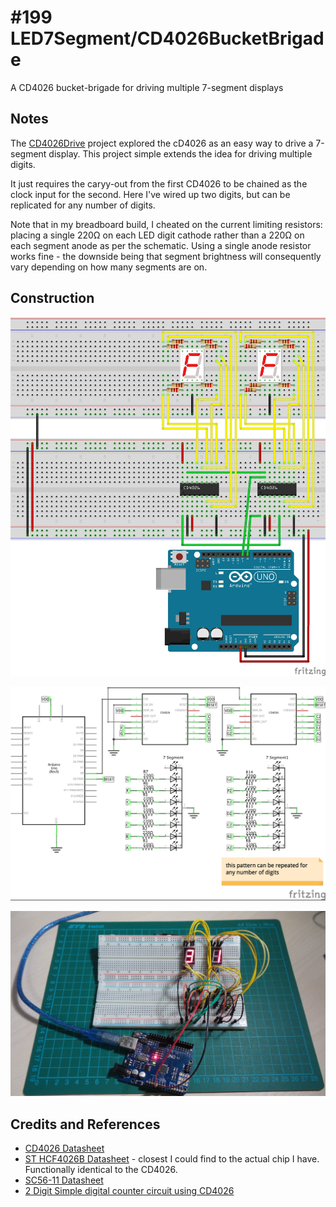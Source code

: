 # #199 LED7Segment/CD4026BucketBrigade

A CD4026 bucket-brigade for driving multiple 7-segment displays

## Notes

The [CD4026Drive](../CD4026Drive) project explored the cD4026 as an easy way to drive a 7-segment display.
This project simple extends the idea for driving multiple digits.

It just requires the caryy-out from the first CD4026 to be chained as the clock input for the second.
Here I've wired up two digits, but can be replicated for any number of digits.

Note that in my breadboard build, I cheated on the current limiting resistors: placing a single 220Ω on each LED digit cathode
rather than a 220Ω on each segment anode as per the schematic. Using a single anode resistor works fine - the downside
being that segment brightness will consequently vary depending on how many segments are on.

## Construction

![Breadboard](./assets/CD4026BucketBrigade_bb.jpg?raw=true)

![The Schematic](./assets/CD4026BucketBrigade_schematic.jpg?raw=true)

![The Build](./assets/CD4026BucketBrigade_build.jpg?raw=true)

## Credits and References
* [CD4026 Datasheet](http://www.futurlec.com/4000Series/CD4026.shtml)
* [ST HCF4026B Datasheet](http://www.digchip.com/datasheets/parts/datasheet/456/HCF4026-pdf.php) - closest I could find to the actual chip I have. Functionally identical to the CD4026.
* [SC56-11 Datasheet](../assets/SC56-11_datasheet.pdf?raw=true)
* [2 Digit Simple digital counter circuit using CD4026](http://www.eleccircuit.com/simple-two-digits-counter-using-cd4026/)
